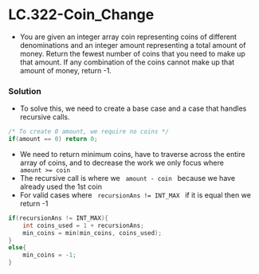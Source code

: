 # LC.322-Coin_Change
- You are given an integer array coin representing coins of different denominations and an integer amount representing a total amount of money. Return the fewest number of coins that you need to make up that amount. If any combination of the coins cannot make up that amount of money, return -1.
### Solution
- To solve this, we need to create a base case and a case that handles recursive calls.
```cpp
/* To create 0 amount, we require no coins */
if(amount == 0) return 0;
```
- We need to return minimum coins, have to traverse across the entire array of coins, and to decrease the work we only focus where <code> amount >= coin </code>
- The recursive call is where we <code> amount - coin </code> because we have already used the 1st coin
- For valid cases where <code> recursionAns != INT_MAX </code> if it is equal then we return -1
```cpp
if(recursionAns != INT_MAX){
    int coins_used = 1 + recursionAns;
    min_coins = min(min_coins, coins_used);
}
else{
    min_coins = -1;
}
```
